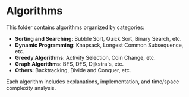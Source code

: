 # Algorithms

This folder contains algorithms organized by categories:

- **Sorting and Searching**: Bubble Sort, Quick Sort, Binary Search, etc.
- **Dynamic Programming**: Knapsack, Longest Common Subsequence, etc.
- **Greedy Algorithms**: Activity Selection, Coin Change, etc.
- **Graph Algorithms**: BFS, DFS, Dijkstra's, etc.
- **Others**: Backtracking, Divide and Conquer, etc.

Each algorithm includes explanations, implementation, and time/space complexity analysis.

